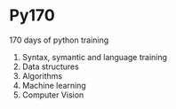 # Py170
170 days of python training
1. Syntax, symantic and language training
2. Data structures
3. Algorithms
4. Machine learning
5. Computer Vision
